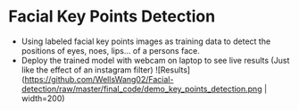 # Facial Key Points Detection
- Using labeled facial key points images as training data to detect the positions of eyes, noes, lips... of a persons face.
- Deploy the trained model with webcam on laptop to see live results (Just like the effect of an instagram filter)
![Results](https://github.com/WellsWang02/Facial-detection/raw/master/final_code/demo_key_points_detection.png | width=200)
